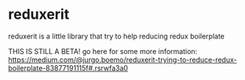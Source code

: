 # reduxerit
reduxerit is a little library that try to help reducing redux boilerplate

THIS IS STILL A BETA! 
go here for some more information:
https://medium.com/@jurgo.boemo/reduxerit-trying-to-reduce-redux-boilerplate-83877191115f#.rsrwfa3a0
